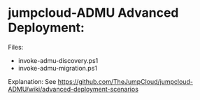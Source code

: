 # jumpcloud-ADMU Advanced Deployment:

Files:
- invoke-admu-discovery.ps1
- invoke-admu-migration.ps1

Explanation:
See https://github.com/TheJumpCloud/jumpcloud-ADMU/wiki/advanced-deployment-scenarios